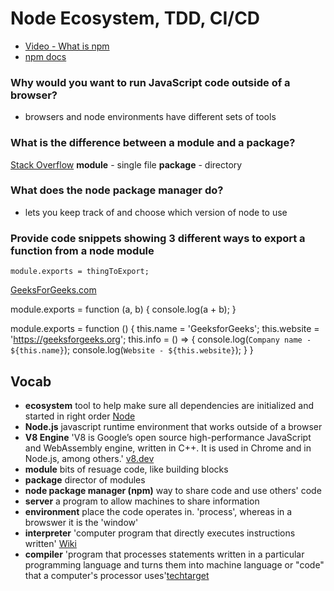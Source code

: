 # Node Ecosystem, TDD, CI/CD
- [Video - What is npm](https://docs.npmjs.com/getting-started/what-is-npm)
- [npm docs](https://docs.npmjs.com/)

### Why would you want to run JavaScript code outside of a browser?
- browsers and node environments have different sets of tools

### What is the difference between a module and a package?
[Stack Overflow](https://stackoverflow.com/questions/20008442/difference-between-a-module-and-a-package-in-node-js#:~:text=A%20module%20is%20a%20single,has%20metadata%20about%20the%20package.)
**module** - single file
**package** - directory

### What does the node package manager do?
- lets you keep track of and choose which version of node to use

### Provide code snippets showing 3 different ways to export a function from a node module

`module.exports = thingToExport;`

[GeeksForGeeks.com](https://www.geeksforgeeks.org/node-js-export-module/)

module.exports = function (a, b) { 
  console.log(a + b); 
} 

module.exports = function () { 
  this.name = 'GeeksforGeeks'; 
  this.website = 'https://geeksforgeeks.org'; 
  this.info = () => { 
    console.log(`Company name - ${this.name}`); 
    console.log(`Website - ${this.website}`); 
  } 
} 

## Vocab
- **ecosystem** tool to help make sure all dependencies are initialized and started in right order [Node](https://www.npmjs.com/package/ecosystem)
- **Node.js** javascript runtime environment that works outside of a browser
- **V8 Engine** 'V8 is Google’s open source high-performance JavaScript and WebAssembly engine, written in C++. It is used in Chrome and in Node.js, among others.' [v8.dev](https://v8.dev/)
- **module** bits of resuage code, like building blocks
- **package**  director of modules 
- **node package manager (npm)** way to share code and use others' code
- **server** a program to allow machines to share information
- **environment** place the code operates in. 'process', whereas in a browswer it is the 'window'
- **interpreter** 'computer program that directly executes instructions written' [Wiki](https://en.wikipedia.org/wiki/Interpreter_(computing)#:~:text=In%20computer%20science%2C%20an%20interpreter,into%20a%20machine%20language%20program.)
- **compiler** 'program that processes statements written in a particular programming language and turns them into machine language or "code" that a computer's processor uses'[techtarget](https://whatis.techtarget.com/definition/compiler#:~:text=A%20compiler%20is%20a%20special,a%20time%20using%20an%20editor.)